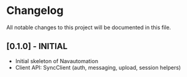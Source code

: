 # Changelog

All notable changes to this project will be documented in this file.

## [0.1.0] - INITIAL
- Initial skeleton of Navautomation
- Client API: SyncClient (auth, messaging, upload, session helpers)
